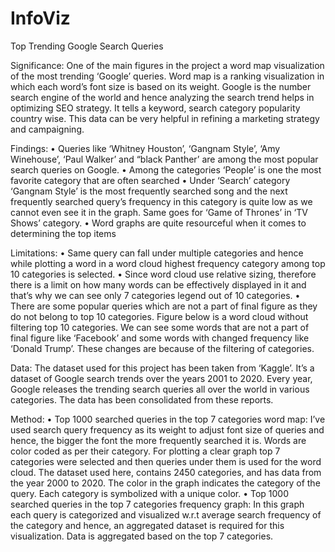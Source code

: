 # InfoViz
Top Trending Google Search Queries

Significance:
One of the main figures in the project a word map visualization of the most trending ‘Google’ queries. Word map is a ranking visualization in which each word’s font size is based on its weight. Google is the number search engine of the world and hence analyzing the search trend helps in optimizing SEO strategy. It tells a keyword, search category popularity country wise. This data can be very helpful in refining a marketing strategy and campaigning.

Findings: 
•	Queries like ‘Whitney Houston’, ‘Gangnam Style’, ‘Amy Winehouse’, ‘Paul Walker’ and “black Panther’ are among the most popular search queries on Google.
•	Among the categories ‘People’ is one the most favorite category that are often searched
•	Under ‘Search’ category ‘Gangnam Style’ is the most frequently searched song and the next frequently searched query’s frequency in this category is quite low as we cannot even see it in the graph. Same goes for ‘Game of Thrones’ in ‘TV Shows’ category.
•	Word graphs are quite resourceful when it comes to determining the top items

Limitations: 
•	Same query can fall under multiple categories and hence while plotting a word in a word cloud highest frequency category among top 10 categories is selected. 
•	Since word cloud use relative sizing, therefore there is a limit on how many words can be effectively displayed in it and that’s why we can see only 7 categories legend out of 10 categories. 
•	There are some popular queries which are not a part of final figure as they do not belong to top 10 categories. Figure below is a word cloud without filtering top 10 categories. We can see some words that are not a part of final figure like ‘Facebook’ and some words with changed frequency like ‘Donald Trump’. These changes are because of the filtering of categories.

Data:
The dataset used for this project has been taken from ‘Kaggle’. It’s a dataset of Google search trends over the years 2001 to 2020. Every year, Google releases the trending search queries all over the world in various categories. The data has been consolidated from these reports.

Method:
•	Top 1000 searched queries in the top 7 categories word map:
I’ve used search query frequency as its weight to adjust font size of queries and hence, the bigger the font the more frequently searched it is. Words are color coded as per their category. For plotting a clear graph top 7 categories were selected and then queries under them is used for the word cloud. The dataset used here, contains 2450 categories, and has data from the year 2000 to 2020. The color in the graph indicates the category of the query. Each category is symbolized with a unique color.
•	Top 1000 searched queries in the top 7 categories frequency graph: 
In this graph each query is categorized and visualized w.r.t average search frequency of the category and hence, an aggregated dataset is required for this visualization. Data is aggregated based on the top 7 categories. 



